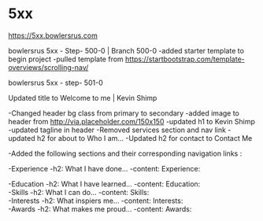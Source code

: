 # 5xx

https://5xx.bowlersrus.com

bowlersrus 5xx - Step- 500-0 | Branch 500-0
-added starter template to begin project
-pulled template from https://startbootstrap.com/template-overviews/scrolling-nav/

bowlersrus 5xx - step- 501-0

Updated title to Welcome to me | Kevin Shimp

-Changed header bg class from primary to secondary
-added image to header from http://via.placeholder.com/150x150
-updated h1 to Kevin Shimp
-updated tagline in header 
-Removed services section and nav link
-updated h2 for about to Who I am...
-Updated h2 for contact to Contact Me

-Added the following sections and their corresponding navigation links : 

-Experience
	-h2: What I have done...
	-content: Experience:  

-Education
	-h2: What I have learned...
	-content: Education:  
-Skills
	-h2: What I can do...
	-content: Skills:  
-Interests
	-h2: What inspiers me...
	-content: Interests:  
-Awards
	-h2: What makes me proud...
	-content: Awards:  